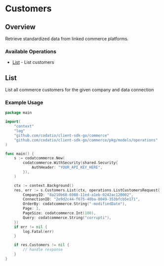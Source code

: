 # Customers

## Overview

Retrieve standardized data from linked commerce platforms.

### Available Operations

* [List](#list) - List customers

## List

List all commerce customers for the given company and data connection

### Example Usage

```go
package main

import(
	"context"
	"log"
	"github.com/codatio/client-sdk-go/commerce"
	"github.com/codatio/client-sdk-go/commerce/pkg/models/operations"
)

func main() {
    s := codatcommerce.New(
        codatcommerce.WithSecurity(shared.Security{
            AuthHeader: "YOUR_API_KEY_HERE",
        }),
    )

    ctx := context.Background()
    res, err := s.Customers.List(ctx, operations.ListCustomersRequest{
        CompanyID: "8a210b68-6988-11ed-a1eb-0242ac120002",
        ConnectionID: "2e9d2c44-f675-40ba-8049-353bfcb5e171",
        OrderBy: codatcommerce.String("-modifiedDate"),
        Page: 1,
        PageSize: codatcommerce.Int(100),
        Query: codatcommerce.String("corrupti"),
    })
    if err != nil {
        log.Fatal(err)
    }

    if res.Customers != nil {
        // handle response
    }
}
```
